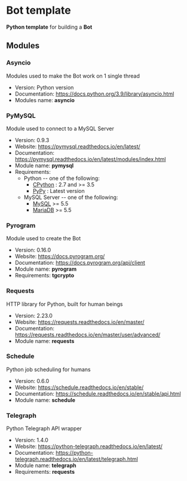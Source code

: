 # Bot template

**Python template** for building a **Bot**



## Modules

### Asyncio

Modules used to make the Bot work on 1 single thread

* Version: Python version
* Documentation: https://docs.python.org/3.9/library/asyncio.html
* Modules name: **asyncio**



### PyMySQL

Module used to connect to a MySQL Server

* Version: 0.9.3
* Website: https://pymysql.readthedocs.io/en/latest/
* Documentation: https://pymysql.readthedocs.io/en/latest/modules/index.html
* Module name: **pymysql**
* Requirements:
	- Python -- one of the following:
		+ [CPython](http://www.python.org/) : 2.7 and >= 3.5
		+ [PyPy](http://pypy.org/) : Latest version
	- MySQL Server -- one of the following:
		+ [MySQL](http://www.mysql.com/) >= 5.5
		+ [MariaDB](https://mariadb.org/) >= 5.5



### Pyrogram

Module used to create the Bot

* Version: 0.16.0
* Website: https://docs.pyrogram.org/
* Documentation: https://docs.pyrogram.org/api/client
* Module name: **pyrogram**
* Requirements: **tgcrypto**



### Requests

HTTP library for Python, built for human beings

* Version: 2.23.0
* Website: https://requests.readthedocs.io/en/master/
* Documentation: https://requests.readthedocs.io/en/master/user/advanced/
* Module name: **requests**




### Schedule

Python job scheduling for humans

* Version: 0.6.0
* Website: https://schedule.readthedocs.io/en/stable/
* Documentation: https://schedule.readthedocs.io/en/stable/api.html
* Module name: **schedule**



### Telegraph

Python Telegraph API wrapper

* Version: 1.4.0
* Website: https://python-telegraph.readthedocs.io/en/latest/
* Documentation: https://python-telegraph.readthedocs.io/en/latest/telegraph.html
* Module name: **telegraph**
* Requirements: **requests**

